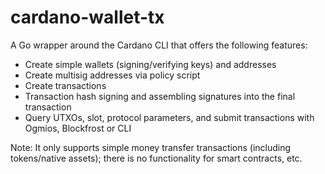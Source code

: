 # cardano-wallet-tx
A Go wrapper around the Cardano CLI that offers the following features:
- Create simple wallets (signing/verifying keys) and addresses
- Create multisig addresses via policy script
- Create transactions
- Transaction hash signing and assembling signatures into the final transaction
- Query UTXOs, slot, protocol parameters, and submit transactions with Ogmios, Blockfrost or CLI

Note: It only supports simple money transfer transactions (including tokens/native assets); there is no functionality for smart contracts, etc.